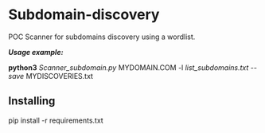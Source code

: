 # Subdomain-discovery

POC Scanner for subdomains discovery using a wordlist.

__*Usage example:*__

**python3** *Scanner_subdomain.py* MYDOMAIN.COM -l *list_subdomains.txt* *--save* MYDISCOVERIES.txt 

## Installing

pip install -r requirements.txt
